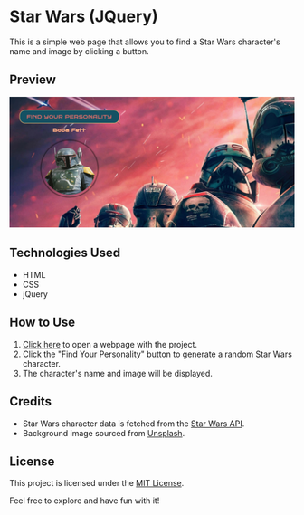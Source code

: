 # Star Wars (JQuery)

This is a simple web page that allows you to find a Star Wars character's name and image by clicking a button.

## Preview

![Preview](project_ss.png)

## Technologies Used

- HTML
- CSS
- jQuery

## How to Use

1. [Click here](https://kgogina.github.io/jQuery_starWars/) to open a webpage with the project. 
2. Click the "Find Your Personality" button to generate a random Star Wars character.
3. The character's name and image will be displayed.

## Credits

- Star Wars character data is fetched from the [Star Wars API](https://github.com/akabab/starwars-api).
- Background image sourced from [Unsplash](https://unsplash.com).

## License

This project is licensed under the [MIT License](LICENSE).

Feel free to explore and have fun with it!

